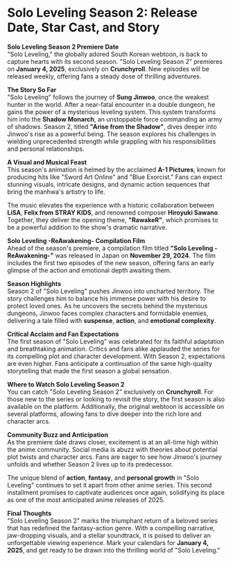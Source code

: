# Solo Leveling Season 2: Release Date, Star Cast, and Story  

**Solo Leveling Season 2 Premiere Date**  
"Solo Leveling," the globally adored South Korean webtoon, is back to capture hearts with its second season. "Solo Leveling Season 2" premieres on **January 4, 2025**, exclusively on **Crunchyroll**. New episodes will be released weekly, offering fans a steady dose of thrilling adventures.  

**The Story So Far**  
"Solo Leveling" follows the journey of **Sung Jinwoo**, once the weakest hunter in the world. After a near-fatal encounter in a double dungeon, he gains the power of a mysterious leveling system. This system transforms him into the **Shadow Monarch**, an unstoppable force commanding an army of shadows. Season 2, titled **"Arise from the Shadow"**, dives deeper into Jinwoo's rise as a powerful being. The season explores his challenges in wielding unprecedented strength while grappling with his responsibilities and personal relationships.  

**A Visual and Musical Feast**  
This season's animation is helmed by the acclaimed **A-1 Pictures**, known for producing hits like "Sword Art Online" and "Blue Exorcist." Fans can expect stunning visuals, intricate designs, and dynamic action sequences that bring the manhwa's artistry to life.  

The music elevates the experience with a historic collaboration between **LiSA**, **Felix from STRAY KIDS**, and renowned composer **Hiroyuki Sawano**. Together, they deliver the opening theme, **"RawakeR"**, which promises to be a powerful addition to the show's dramatic narrative.  

**Solo Leveling -ReAwakening- Compilation Film**  
Ahead of the season's premiere, a compilation film titled **"Solo Leveling -ReAwakening-"** was released in Japan on **November 29, 2024**. The film includes the first two episodes of the new season, offering fans an early glimpse of the action and emotional depth awaiting them.  

**Season Highlights**  
Season 2 of "Solo Leveling" pushes Jinwoo into uncharted territory. The story challenges him to balance his immense power with his desire to protect loved ones. As he uncovers the secrets behind the mysterious dungeons, Jinwoo faces complex characters and formidable enemies, delivering a tale filled with **suspense**, **action**, and **emotional complexity**.  

**Critical Acclaim and Fan Expectations**  
The first season of "Solo Leveling" was celebrated for its faithful adaptation and breathtaking animation. Critics and fans alike applauded the series for its compelling plot and character development. With Season 2, expectations are even higher. Fans anticipate a continuation of the same high-quality storytelling that made the first season a global sensation.  

**Where to Watch Solo Leveling Season 2**  
You can catch "Solo Leveling Season 2" exclusively on **Crunchyroll**. For those new to the series or looking to revisit the story, the first season is also available on the platform. Additionally, the original webtoon is accessible on several platforms, allowing fans to dive deeper into the rich lore and character arcs.  

**Community Buzz and Anticipation**  
As the premiere date draws closer, excitement is at an all-time high within the anime community. Social media is abuzz with theories about potential plot twists and character arcs. Fans are eager to see how Jinwoo's journey unfolds and whether Season 2 lives up to its predecessor.  

The unique blend of **action**, **fantasy**, and **personal growth** in "Solo Leveling" continues to set it apart from other anime series. This second installment promises to captivate audiences once again, solidifying its place as one of the most anticipated anime releases of 2025.  

**Final Thoughts**  
"Solo Leveling Season 2" marks the triumphant return of a beloved series that has redefined the fantasy-action genre. With a compelling narrative, jaw-dropping visuals, and a stellar soundtrack, it is poised to deliver an unforgettable viewing experience. Mark your calendars for **January 4, 2025**, and get ready to be drawn into the thrilling world of "Solo Leveling."  
